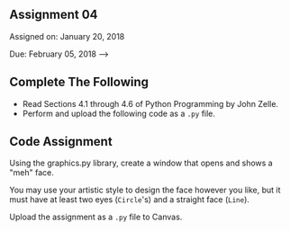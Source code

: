 ## Assignment 04
Assigned on: January 20, 2018

Due: February 05, 2018 -->

## Complete The Following

* Read Sections 4.1 through 4.6 of Python Programming by John Zelle.
* Perform and upload the following code as a `.py` file.

## Code Assignment
Using the graphics.py library, create a window that opens and shows a "meh" face.

You may use your artistic style to design the face however you like, but it must have at least two eyes (`Circle`'s) and a straight face (`Line`).

Upload the assignment as a `.py` file to Canvas.